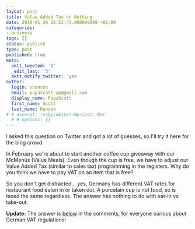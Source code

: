 ```yaml
---
layout: post
title: Value Added Tax on Nothing
date: 2010-01-26 16:51:43.000000000 +01:00
categories:
- business
tags: []
status: publish
type: post
published: true
meta:
  aktt_tweeted: '1'
  _edit_last: '3'
  aktt_notify_twitter: 'yes'
author:
  login: shanson
  email: papascott-wp@gmail.com
  display_name: PapaScott
  first_name: Scott
  last_name: Hanson
# # excerpt: !ruby/object:Hpricot::Doc
  # # options: {}
---
```

<p>I asked this question on Twitter and got a lot of guesses, so I'll try it here for the blog crowd. </p>
<p>In February we're about to start another coffee cup giveaway with our McMenüs (Value Meals). Even though the cup is free, we have to adjust our Value Added Tax (similar to sales tax) programming in the registers. Why do you think we have to pay VAT on an item that is free?</p>
<p>So you don't get distracted... yes, Germany has different VAT rates for restaurant food eaten in or taken out. A porcelain cup is not food, so is taxed the same regardless. The answer has nothing to do with eat-in vs take-out.</p>
<p><strong>Update:</strong> The answer is <a href="http://www.papascott.de/archives/2010/01/26/value-added-tax-on-nothing/#comment-40677">below</a> in the comments, for everyone curious about German VAT regulations!</p>
